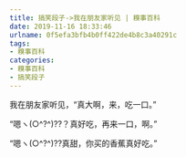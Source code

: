 ```yaml
---
title: 搞笑段子->我在朋友家听见 | 糗事百科
date: 2019-11-16 18:33:46
urlname: 0f5efa3bfb4b0ff422de4b8c3a40291c
tags: 
- 糗事百科
categories:
- 糗事百科
- 搞笑段子
---
```

我在朋友家听见，“真大啊，来，吃一口。”

“嗯ヽ(○^?^)??？真好吃，再来一口，啊。”

“嗯ヽ(○^?^)??真甜，你买的香蕉真好吃。”


